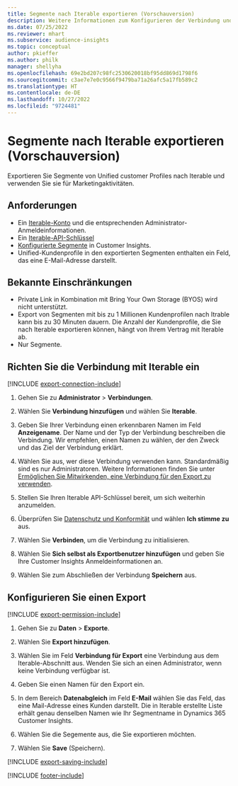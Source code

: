 ```yaml
---
title: Segmente nach Iterable exportieren (Vorschauversion)
description: Weitere Informationen zum Konfigurieren der Verbindung und zum Exportieren nach Iterable.
ms.date: 07/25/2022
ms.reviewer: mhart
ms.subservice: audience-insights
ms.topic: conceptual
author: pkieffer
ms.author: philk
manager: shellyha
ms.openlocfilehash: 69e2bd207c98fc2530620018bf95dd869d1798f6
ms.sourcegitcommit: c3ae7e7e0c9566f9479ba71a26afc5a17fb589c2
ms.translationtype: HT
ms.contentlocale: de-DE
ms.lasthandoff: 10/27/2022
ms.locfileid: "9724481"
---
```

# <a name="export-segments-to-iterable-preview"></a>Segmente nach Iterable exportieren (Vorschauversion)

Exportieren Sie Segmente von Unified customer Profiles nach Iterable und verwenden Sie sie für Marketingaktivitäten.

## <a name="prerequisites"></a>Anforderungen

- Ein [Iterable-Konto](https://iterable.com/) und die entsprechenden Administrator-Anmeldeinformationen.
- Ein [Iterable-API-Schlüssel](https://support.iterable.com/hc/en-us/articles/360043464871)
- [Konfigurierte Segmente](segments.md) in Customer Insights.
- Unified-Kundenprofile in den exportierten Segmenten enthalten ein Feld, das eine E-Mail-Adresse darstellt.

## <a name="known-limitations"></a>Bekannte Einschränkungen

- Private Link in Kombination mit Bring Your Own Storage (BYOS) wird nicht unterstützt.
- Export von Segmenten mit bis zu 1 Millionen Kundenprofilen nach Itrable kann bis zu 30 Minuten dauern. Die Anzahl der Kundenprofile, die Sie nach Iterable exportieren können, hängt von Ihrem Vertrag mit Iterable ab.
- Nur Segmente.

## <a name="set-up-connection-to-iterable"></a>Richten Sie die Verbindung mit Iterable ein

[!INCLUDE [export-connection-include](includes/export-connection-admn.md)]

1. Gehen Sie zu **Administrator** > **Verbindungen**.

1. Wählen Sie **Verbindung hinzufügen** und wählen Sie **Iterable**.

1. Geben Sie Ihrer Verbindung einen erkennbaren Namen im Feld **Anzeigename**. Der Name und der Typ der Verbindung beschreiben die Verbindung. Wir empfehlen, einen Namen zu wählen, der den Zweck und das Ziel der Verbindung erklärt.

1. Wählen Sie aus, wer diese Verbindung verwenden kann. Standardmäßig sind es nur Administratoren. Weitere Informationen finden Sie unter [Ermöglichen Sie Mitwirkenden, eine Verbindung für den Export zu verwenden](connections.md#allow-contributors-to-use-a-connection-for-exports).

1. Stellen Sie Ihren Iterable API-Schlüssel bereit, um sich weiterhin anzumelden.

1. Überprüfen Sie [Datenschutz und Konformität](connections.md#data-privacy-and-compliance) und wählen **Ich stimme zu** aus.

1. Wählen Sie **Verbinden**, um die Verbindung zu initialisieren.

1. Wählen Sie **Sich selbst als Exportbenutzer hinzufügen** und geben Sie Ihre Customer Insights Anmeldeinformationen an.

1. Wählen Sie zum Abschließen der Verbindung **Speichern** aus.

## <a name="configure-an-export"></a>Konfigurieren Sie einen Export

[!INCLUDE [export-permission-include](includes/export-permission.md)]

1. Gehen Sie zu **Daten** > **Exporte**.

1. Wählen Sie **Export hinzufügen**.

1. Wählen Sie im Feld **Verbindung für Export** eine Verbindung aus dem Iterable-Abschnitt aus. Wenden Sie sich an einen Administrator, wenn keine Verbindung verfügbar ist.

1. Geben Sie einen Namen für den Export ein.

1. In dem Bereich **Datenabgleich** im Feld **E-Mail** wählen Sie das Feld, das eine Mail-Adresse eines Kunden darstellt. Die in Iterable erstellte Liste erhält genau denselben Namen wie Ihr Segmentname in Dynamics 365 Customer Insights.

1. Wählen Sie die Segemente aus, die Sie exportieren möchten.

1. Wählen Sie **Save** (Speichern).

[!INCLUDE [export-saving-include](includes/export-saving.md)]

[!INCLUDE [footer-include](includes/footer-banner.md)]

